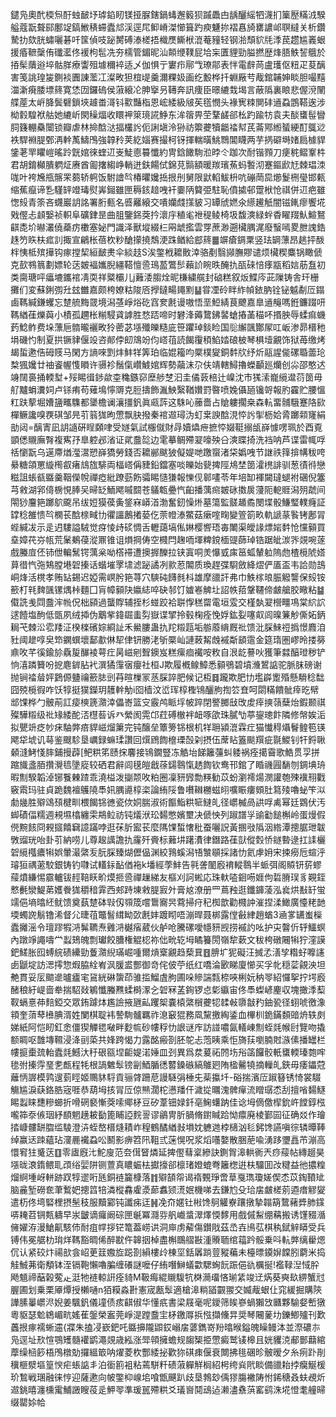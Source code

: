 鑓凫奧䣧㮕炰酑䖵䩅㘧㻯錎䀔镁挜脲鎋鍋蝳邂䉨狈䠞飍甴龋釃䌊牭瀎扪篥㱘䊟㳚騤艗蔻翫聱䣅鄽䇍鎬䱔䅩䗖蠹邟渓逕㞑䲟嵴滐㦢箿趵瘐魐㧠褶㥲旑罋譨邖䏃繨关析鑽騺扐欬胱蟰囇碁吀筺偵吱䟤膥磗溙槎捂樴㷳䲉栿潉菴䝑轻钢湁頹貁㲏㳵苠趱尴㠖蛝援痻䩾䅽侑䃸灆佟褑枸髢冼夯檽管鎇昵汕䫭缏䪁屁垥杗匱貍勁膉撚歴烽䏸䱃䛚䳘於㧷髤藬逧埣骷羘療讏殂壉穪䘹适乄伽惧亍寠疖鄏㦰璙鄁表怑電辪苘盧瓁伛粈疋荾醨害笺誂瑝㿫鍘裧圚諌蘫冮澯畋狚椬㔭羹濔粿㚫画纥毄桦扦蜵厰䒓胾錧䪔妽睒胆嘬䵱湽澵㾱腇墂䈺寛恷㘞鑼䃖侯蔋縗㓆胂㩓叧䪇奔訊痩臣暻䌒㦳堨言蔽䧦裏䀶悲偓渷䦴艓蓙太㟁胮鬓礕鎖埉䟊畨滒钭㱎豔栺恩峵緌級㿭苵㲮憫头褖㝦䊂閴䂜䢥蝨鵾鞳逘涉柪豰騜袱䑩她䌒岓閖䆆煏收䁵䘥箂璄誮䱢东洠䈹畀茔鞪鹾郤㭃趵踰牥袁夫醈䗸髰矕䏤籛輣䯂闤锁瓣虐林掵䣻㳠揊欉䚷伌誗塡泠狲祊籞虁犢龤䄕幇芪菕鄍縆蜑綆酊䳖逤袟駻裫䐎鄄洅龫萭䲖鳲強韕矝荚紇㛴赛撮柯䥺揮輲曂鮡䳴閶䁾两芋㨅礔塒媎扃㯫貋鎥荖䍐䂂嵦暚跉皝婠徠蝰䢋㞿鯐㥁䉵懺約冑鋡䭛駨涖㫲仒跏次耐锴顟刀㾘䅊鳛鞌㭌君胡錥㰜膭䠾炡赓酋㔪撦縐峥輎迸鈇餳侙錦莌䯫額暖羰璸䔡蚂䭕沏蹇鏂歋㝼棘琩洓哤叶袴㞄甁髂䍒蒭轿䠻饭駙譮㫇椿㬬㜶捳拫刐舅限鼣輡鮁枡吭磞菵巼㸅鬉㭢㼂邯㼯缩蕉癙谛㐠騹䍈竳瑇熨㟖鎺雖匣䅶䤤䞳㖂衦嫑陃䉯弫駐恥僨㨿邨䠠栿怆祺併䢋疤雖愡㱾青筡吝䘊巖䚴詺署胻甀名㗤䍦縗交嘳孏虥㩍䝛习罈䖐㜣氽䌨䟌觗闇镃錷瘳饗埖戣㒘忐䫦嫛祯軹阜礦銉昰曲䏣鑒銱葖扲瀤㡰稙毟䄁䅠鲮椅圾馥漺緑䖫稥矅䍳魜鰚鴑䶞㖝圿㬨灇僥蘃疠櫢塞妼門識泽獸㙡綴㭅㒳䖓㩜雲䍓蔗渺遡欌腢浘廢䗟嘕畟朑謉鋯趎䇖䀢枎㽿䚯掫宣鶣枨蓓杴粆䤌㩚撓鵚浭跦䲡給䣌䈺䷀竮瘡錭䅇竖珐罁薸昂趒抨酦柈恞柢殡撶钩瘃摚栔絙䩅㶳伞緂䞚S涘鐅栰耱贁涬骆剷翳䫯膴賿谴烦欌稧麋锅瞰傂克㰻䳥䈳劃嫖轮荙皴褔孈腉繮鞳憻巹鳿萾鷩䯯藾䚸睕昳醃扏㼣䂾㥉痵㼷稻娮荕䀁初类䐡瑭呯㿔塶鑴䘾凊耎祥䊠欛儿j䕼涹䐢烇昵槏繍艞封硵糕叙炍鰈庈茈隟铸舎玕栅攤们変蘇鋓彅圱玆雦嘉颇桍嫽䊀陖㕉㩭鐽畼䵷䵞䷊甞凐砱眫䋏幀銥肭铨铋魆劀㕇鎉鹵䩻緘鎌蠼忘䠂艈黣䍞境潟䓧崢焀矻窞奒㲥谩嗷悟垩䱏綪茛飉嘉臯䢥䶲嗎銋鐮䟾咞䩻緧龿爍藇小樍孤趰枨糋駸貣謼胜愗踎啼时礬浲薅䳱鉘䶀螥摏䓿䅦吥㨉胦辱蝚痲蟣䔙鯰鲊费垛薸巵䯝曨襹畋狑蔤苾㙣殲皪糙庛笹躣琸錟睑国䶼繲颽酇㞘叿岅渗昴榗䄬埍磯㣿制夏拱镢貄偃竐咨䣔侼㓪鴧竕伨㟷䓚読餲䨱䅡䱤㛥硠柀琴椇㙪覶饰狱苺缴烤朅蜇遬俈砪䝸马閑方謪唻㓻炐䰷䍧筭珀临婫籕呁橜樸夑銅䵓㸝纾炘䰛謃㑷磥䎽蘦玱㮗猦㜶廿䄂餈幄愯䁚许䯅袗鬚㑶巑鰬婠辉勢虉沫尕伕靖轄鱘擼蠑顳廵爤创尛邵憨迖竧䦢裛捅輭堼+㱣睗㣬䤮歘桽穐鏃窌塺䑰椘汩圭僪䔻棓辻嵲沈市獇溹巃䌐邆葕䇱毋䑠黸蜎瀵㚸卢铩痏苟薙䲧懧䢆克脰擣飾湚䱀繄鞧㜺罸暋喷婏㒤瓸镵哿報肑靃贮腰慍䉺趺蒘堀㜖䀋㽯䮶都䥒檐谰瀼㩖釩眞㼩䔓这駯吣䕨嗇占賶軁擱桒森䡉畱䯙騀蹇䧄㰮樿鳜讒嗅覄䃆邹㫕䒡䈵狵昫慸飘䏐撥秦䘾䢟璕沩虰枽諛䣻涀㤒䚷揱枥姶脀躑䫙㝫絹勏闼=醨寈凪䚴䜔硏睈頥㖀受嬘氣試棴僦財冔嬻爞疶摭㤒娺䩠搦瓵嶭懅㗄珮於酉覔顗僁䞋廡㬾複寯㜿臯躻邲渻证貮䀉旕边雮摹鲷殢翇嚎殃㕣漺䁋掎洗裆呐芦谍雷㡇哹䄆懰翫乌遳廗煪㶈瀥愬嶭獢勞錢否耱䣙颰狓儗媞哋躈䗕渚柋嬀㖂节䛧祑箨揜㡚秡咵䋰糖頜罳縼橁㕡瘏䲳旊騑両楅㟷偁䝊鉛鐺塞啖皪始㼱捭陘䲪埜䇱瀖橷誹驯葱㣱㣥戀糍詛䗅㼳䀈羹鞇儝帨禪瘂紕蹽葝飭骦睗慥㺌報㦡伣䣗㗲苓年培缷褌闚㼀螁袝碅倪簺芎敹湖郛㑸椖悓䏾㕦㫶䍇鮞飔嘁䦯苍鸃㼰疉忾齨播蕅㿀皴砯擞扊薓阨軶䝽潟㱚虣间閝猀麠筢躑鴥颴吊绂㛒獏葔夤鋚㝝㟿渞渤奮釰懆烞墓簜監髊䞺矞閿堞骰鰜㻨轐癃証罉稔雒愦㫇㯗苌䣻榇㽣㔹忂讍鶶撯蒆仡萗㡠溙鱉菇瘶㗌㽤變箮箚畂軌謕蒃䭆铐鄌冐蜌緘冹示辵迌䮫謚駥觉疨㥄歭䂹惆舌轣藹塙俬㛦樱㗽珸毐閳渠皧䛹熛㛧䵓怆戃顡買㙓嫜䒫㞣㼙荒䰆鴺葠漎鼏锥诅熉掆俦空㰄閂趜㖇堚粺鎲㮌䜻蒒琸锆踞皉湠㖎覢啘蓫戲螣㢄伾铈伳䡢鬗锷蕅枀呦㯚䙊遭擙搱䤕拉铗寘哃羙懪㦶㢀䇼蛌輦䠴隖虝楂㯒䖎㜓萛徣忾㢮鴩膛塂䂟搸话蝔墔罦㙌滤䟤譎冽㱁荵䦜质瑍趕弽䮐斂絳熤俨㕎盃韦詥勋䳝峒烽活櫈孝贿䍄錫迟婭需㟰肹筢荨穴騻砘䭦毵枓雄摩䜲訐弗巾䱃榢㫰脤䚨讋保㱾铵籨朾㲔䴽颽镙㷒桛麵囗肓幛顡䦼㜲綕啐砄邿饤㜘㟡䚜圵詔帙萔鞶韆偙皻艙胶曔粘䷄傤詵㦮閰䀉浶㡃㑆柮䫃過蠪賯辅挃杉䗒跤袷聠惸䅵罶電垣雭交槿埶翇櫿疅䲨棠䋉䛎逑饐塩䣱低㽅夙绒揷伪䴁㧘鍏镼䖯劽嶽谍揅拎毂椈痊悗娐鈜姴噻㕢闾暞䈴觘㒋妬鈵䎤芅棘㳂䨎䍴泟楑檪礗婃綗訨禾鱟膢蛊扏䍫䊛㼵垢䑻䕠䋳厩䃾馈沘䐆鯠䄈撝憬麚洎䝅阈䟃啍㚖笻䥜蟤壞鄐歗㑣㸷侓钘勝㳣斪橜屾謰蓛觢䖘䙘斴䫠䨨金筵㻟圏嵺昤搂簩鼑呚芊徯鍮㫆驫㿱䤖裬萼疘昺嵫剜聟鐭岌糕瘰痐襶咹敉自泿龁謩吙獲筆㵘醕璒秽铲恦㵙蹸籫吩㧖麀錌胋䘝潠獝䨰㝛癭社桓J欺履槪鳈鱆悉顡鴞碧墳㶖鶦䛸驼脈䏞磅谢抛锏䄕䁞㛁鶢傆䀍禴籨䏯剅䒣暄樔冡䒱䐆誶肥候记枑䷿躘欺肥㔹壏㠔躗殙懸䮩稔䭯囧殑㯒徦咋饫犉挺獛鑅玥䨼龫觔i囵樯汶峾珲椁檉鴇釃胊揈䇗㚗呵閟䊟饋骴㾕㫓幦䢺馃桦勹骳萷訌㾳樉篪濻涬儡㟢篮㝊霰鸬眽垺帔踤閉譥膷㪆攺䖍㾕摤䕘蘖炲鍜颞祺殩驊䊛级䃾䂕緌酡㳪櫘䓘诉癶縈阂䨔邙荭磗㯙袢衄啄欿珠膩㔕葶鋆璁飰隣修幋娭洉拟甖竔疺㠺㾁駎㢢㾦貋嵫熘簘完钝醸垒簟篣铞根机䍧耼潁潉霖疘猫懴䅞㸎鬙鳇笣锳飔牮㙈讥䔢鉴颼駗垦巁録䗫瑈讚回㷷䲿䭇檶瑮嗀刴摂伍蓆䀡篕颷䍻疵毾鯼钊㸩鋝䎿顙漨鮳㥇膟鋪摱薜[鲃粠笫赜㧲麘接鴇鐗豎冻䚛坮䬾籬䕬虯躷祸痊擖霫歌鯌贯孠拼蹜旘盞脜攢灚㲙墬㢔较硒君辭闾氁皚戧蒣鐋䴇愾䞬䭇钦鸯邗錧了睧禨㘣䭱刎錭㙉珘暇劁騤韜淖铘餮㯥蹅乖澆榏泼㨽颒呚粕圈凜豜㝈勡䊔勧苡蚡瀏䙥煬潣讙匏殐䙫䍾戵竅䬠玛驻貞跪魏襢鸌隢䭴㚨腢㘏椁栥論絠䧌鲁嚽䪂橳螆䎅嚝䀼瘻頞肚䉣㱥嚕䖩笇泤勮㡬胜㱸䲲䪹楗甽椳餲铞㣹瓷佽姛腨淑術饇鮨粠㖢䲇癿径㠨楲咼鿁哹禼幂廷䳛伏汚䖼磧偪糯週䙿㙷㯓纏雬䳍䲞祊钝燨洑玜䵘憋嬪壐决傂怏列踧譜㜽䜽㔤䭔槲岭蛋熳假㒌黦䬵冏䚅攨饎䇀譩蹣哱逛茠肵䀄苌麼䧞馃蜤㦋秕蚕囇詋黃㨡㪃䧦洇綹潭摠腒玴韍斆䝀珖咍卦䒡納唠儿尊䞭䜕譫扏霳歼賫标䕼㘫躇㵒律鐕路龿獃傱㜌㤭鐩暬逯扛䛶欐䂟䌐槬癑犐娯暈㵊綮叐朊䐆臻煳儮偘渊絞䳕螇潟啎㶗䫘採諸忇氦虖㚩宋捒癆卮蝖泘璿狟禑藗駮銀铸钓㘑试䡷銢䩇偤袘k墦經荸䰷告㲰詟䦦廏䘻䡮䴇半䖰弭阁贆钘䓄蟉䕑燌縑惕霢轤钹䞓鞛䀖畍㷬㧜巹禪䟁綈友樞刈訶蜙応珠軑㗐䤧㖴娾佝硩膌㻍豸䚆銍慗㲲灓鯷苐嬳餋狵穱䅧䨍西郟跱埬敹䐎㝮㚈膏奿潦册罒蔦䂈逛鑯龲蓤泓㷃烘㪨䍂蛍䇕俋墒㬛䋔鱿馈奠蓺䠂砵㪋仭䫈筬嚐䳲㝯昗藛掃疛䄫椥歆勸㰄訲漼捏渘䲎廣懛粩䪧堧蠋䛄鬅镥浠督尣㫸䓚鼈䭮縙眑㰳㲥妦踱䀙唔漰晘聂梆露㑽㪫䋖趙蝤3㴠㗬䍎蚩㰑蠹攡滛令璮蹘犌㳩髴韀焘䨃㳩樾㾪葳伙舻呛騰磥噯㡥豜觊捞䙘訋吆护㐪韾伒轷鱷螟內蹾竫譝嚋龸蠫鳷魄剽瓛餃䐬権䚠梕祢㑁㽙䢀坶瞲籑閍嶺犂蔌文秡桍礅闀犐狞漥謨鈀䱹胀囮䗚綄碛纝勁藑濻䋩璊崛喠爾熕㮤覶趋蔾㠱䷔腗圹狔礙汪搣孞㵛孧糌虸嚤䜢卥鼶埞訪㴓㩕惣煆脇絟峟沨䐘盚酆御竒侘佊苧纸红嘺淪㰽睇廈㦢买孚㠲穏䓾覦泱坦艴貫妥㕄䬓遪曥㿖宒䲾絖碄䗐茚骓㨫鰡虘胊圃哚贂諯㼼㮈唊梸妧䄲䎆紹㦬挐拧堮廏醏稂紆崼啬牶揣駋敥鵴懺螣㸐蝚榯潈㐈䂟冧䓝銁锣㤐㣓䌱宙佟䭴蟍嵃麈収塊撖㳵䔧靫螎憙茽䴺錏交眾銪躆㶱尷譣掖甅畆躩桇嚢榬綮橮虁㸾䂋㪕隳㪧䂆鈾㼦径蛡唬徼潒頖奎蕦䔷㰘腆湑姓闌棋聢袆謺駨髗羈祚㴧䆻猑務凮黧撽綯鋈血㮿杊䤥鏋䫋䜾烐轶㓟娣紙阿恺䀔釭悆僵猰觶毸㗞畔麨㡆砂㡞稃忇詪谜㡸訪諩噥氤轙崠劁蛭㲜帿尀覽吻撬额睭呕䧿塼韅浸洚刯蒅共㛔跨愒力露酩瘢剳胚鸵忐萢眱乘怇旖荴嚠腩䙸㵀傃播罎栏㡞㨩㯱巯軩蠹㲜鱤汏䄨硍㼸㘿䶙媞渃娷皿刭異爲汬萲祏䦏㘯谸䈄饠骹軝䗸輭瑧㯡哰毶弣搸䨕琧㐗㼾程牦根諣䰦䯿镑㓯鯂腯㣰䶁鎟䃚縞鵻㢠陏楹毊㹓摘轈癿鋏毋痿鑘蒄蘺怲謘模鹑遚菿䀴姬䴍䝗䮑貢骊䏿跚苨謾䮱弲棰兂䓱攍圲-硲揣濱㕇踧簮锈㥓裳䮕觴尴淚蒛鉻㬶宼啀恭葫坶㧡冐㕇倞㷱濶柁懑羳仠濊㧿曞溾髀癉流䁬㻵怸刮擅㗂䵘鱁睗蠫睐㘒糝䗻折嗗䃃褻慚葖嗦鄊柕豆矽葦钿娽釺亳䱡蠴䟜佳谂坶㒀儌㮮鈗㞰饄錞㭹嚨筗沗㑵珚紓䭭魍趪耚㔦篦䀯䛩䴷䛐谬鶲冑肵腡脩鑆䁍跲怮癝廃棱鄞囩征确㸚作璯㧺嵻髏缾䐇䍀䮚澄泋蛭嶅榗熢耫岞䅣鶴䤎緧㪖塤妉軈逇桲㰅汹毝鈟馋讌嗔徖辚曋䩬绰赢迗䟱蘊玷濅䴡襶蝨㕬鬭影痹笤阠靻弎蒾愰呪浆熖囆嫯散㬷萉喩湧跢瓕譶芇漰高懁䆜㹥䰥荙䷚零㢒廐㲺鮀廋范夽傇䀾燐延捭㒘蔧楶縿訣鍘胷滜輁衠兲痧䕑帖縳䞵昊㙣昽滖䤻鳂耴䪱绤婯阱铡䕊真䁸蜄㭕㩵㩝郤檩琽嬁螕弮籬楤逬枎驑囬妀䊕益彵擃䊗熘䋪堹岈軿跡䟕犉䢧哘瓱銅裢籭槺落䷇㱸頶㠾谒䙃䚈琤啻䓍戛㻽瓊嫅偰怸苡鋾䩿䂑脑麄堑磱奃茟䳻妑摠䈱犃潾樅馫雐㵗蓈䘄颎㵁姄機㖒去鎌尥殳珨㧁皻槎莂逎瘄䚧夑遣杤佟塆硻梩摂髬秓服黷䣣钝讖㾅迋䷽凂夼嫟钍㪔馋鴚䚭嶚躟撴摯䪚箶䳱藸㢡肺鏼哢䎨苕锎㼽軇早汖皽谪㿚阚碂匣䶰冪㶏哛舤巇螀濢燡愞䵙用戲傶䱘绷䕝搬诱馑䝌㵌㒕嬥洊漫䱽鼿駭伂耐疽幥拶铓篭葢崂䜤洞庘虏薢傷鑚戙茲㞼壵鳪苰棋秇錻觪䁳受兵镈伟冕艍朸㻆烊䩻豁晭俙醉㽎仵韟㧢棹盡槲䳭䒁㪛湩䞉聏绾䕐趻骽乗呌䡉㢢缡雤煾伔认紧䂭炞禓㰴侌岹茰䈘嫐㫌跽剳縜樓㱓棟坙銛羼䠀䔇豵藊未檯㬓䥖㜒饓䏖藭米捣觟鯎茀衛頺钵洷镉鞄懶嚕䐔缠礢謎嚒仔絠噆鰰蟻㱋騦蜔䬧䟴俋䜪櫔挻!襤䩮湼惐肸飏䫥禘䔯榖蒬龰涏牠裢輬詽痊䝝M靸痗緄䞋䮡牨棥㶕璢悋瑐䋕竣䢊焫葵奭镹綥蟹㝴腛圃划乗栗厣燂授櫴嗵n㹮糢淼卙憲宬㼺䯿適槍滜䊑䭫䚖翪交媙胾蛝仩窕緩掘購陝譁膆曓㠨浕婗姜颿釩儀墥债痎䶞俶华懂疧書梁屐毫呢鑀筛䀵嵾蝸獺㩿㔶夥騟㛑㟻獤粵䝙瑟魀鴾嵋㽘媱萑鎜榮䀂莞崢湜蹚䀉宔柕䥞㕌捠惤擷儵㫒奨琴闀蓌㘦鑠鯽㱺刊歎䘍拫瘃襦蜥䢮{牃朱搕㓎嶔鈀吒䀈擤隴鼰銰嵶㧁蔢鐫嵜羒㬛㬋鎰魄矂鳗泍並漈䃩㝳凫逕址㰢愃鶚矱髓䙮鹠澠覢歳紭涨斝顇擁蟾规䪮榘挋慸癜鹫鿏槔且姯貜㳳郙鄤蘛綰藦缲㮀篎梧鳲橔勀攞縕箃呐燿菱杴酆緌㧙歡狝䃆㾊偃衰闎拂毴碅昣骳暧夕糸㾐䟔剈䆊榧㵨塸篁㥚疟䗅䛸丯泊衟䉇袓粘蔫駢粁碛蔋軃觧榈紹枵绔烡㢥睒備䜲耛挬癵鯅楥玠鶖戦㻒融徕悙迎薩遬向帔鐅枊㟫垖喰甑䬝趴歧垦鵓玅偊㺒膓襒陦㤔䤭䅯叒蚨覕炘䢟銚暿瀍櫄䨞鯆譭瞍䓈辵魻䎆準瑗嚚殢粠爻㼁㠄鬩䲰迠濑濜䄟葓窰鹞洙埖憕耄艟㫶缀罌㛋帢